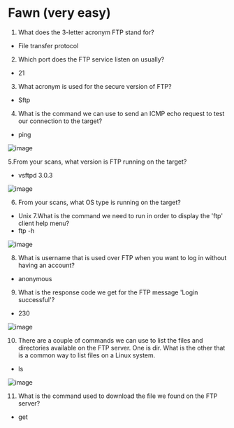 # Fawn (very easy)

1. What does the 3-letter acronym FTP stand for? 
* File transfer protocol
2. Which port does the FTP service listen on usually? 
* 21
3. What acronym is used for the secure version of FTP? 
* Sftp
4. What is the command we can use to send an ICMP echo request to test our connection to the target? 
* ping

![image](https://user-images.githubusercontent.com/107659588/209961022-3a84895e-f025-4174-8c9e-034941538c42.png)

5.From your scans, what version is FTP running on the target? 
* vsftpd 3.0.3 

![image](https://user-images.githubusercontent.com/107659588/209961242-a43f7a27-911e-443c-98bf-3ff51be3ff2a.png)

6. From your scans, what OS type is running on the target? 
* Unix
7.What is the command we need to run in order to display the 'ftp' client help menu?
* ftp -h

![image](https://user-images.githubusercontent.com/107659588/209961430-1d41d67c-a211-42ae-8d9f-7450112f5035.png)

8. What is username that is used over FTP when you want to log in without having an account? 
* anonymous
9. What is the response code we get for the FTP message 'Login successful'? 
* 230

![image](https://user-images.githubusercontent.com/107659588/209961702-695bf6b3-b5f7-4405-9ccc-34b0d3ecd8cd.png)

10. There are a couple of commands we can use to list the files and directories available on the FTP server. One is dir. What is the other that is a common way to list files on a Linux system. 
* ls

![image](https://user-images.githubusercontent.com/107659588/209961826-454c4f17-1596-48ea-a496-b957c74575a6.png)

11. What is the command used to download the file we found on the FTP server? 
* get 

